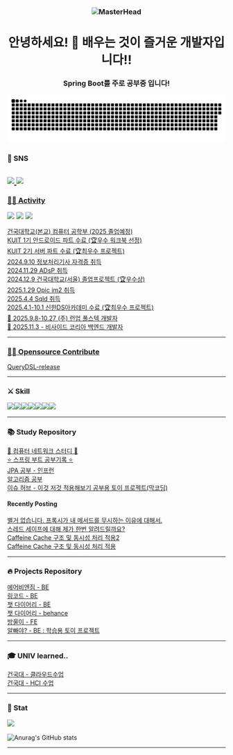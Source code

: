 <h3 align="center">

<img src="https://github.com/onamfc/onamfc/raw/main/img/get-wild.gif" alt="MasterHead" height="370" width="70%">  

</h3> 

<h1 align="center">안녕하세요! 🙌 배우는 것이 즐거운 개발자입니다!!  
  
<h3 align="center"> Spring Boot를 주로 공부중 입니다! </h3>  

<a href="https://github.com/Mouon">
    <img src="contributions.svg" />
</a>  




### 🤝 SNS
<a href="https://moon-kotlin.tistory.com/" target="_blank"><img src="https://img.shields.io/badge/Tistory-000000?style=flat-square&logo=Tistory&logoColor=white"/></a><a href="mailto:ahemsapsldk@gmail.com" target="_blank">
<img src="https://img.shields.io/badge/Gmail-EA4335.svg?style=flat-square&logo=Gmail&logoColor=white"/>  
------------------------

### 🏋🏻 Activity

<p style="display: flex; align-items: center; margin: 0;">
    <img height="20" 
         src="https://i.namu.wiki/i/E4gAwg65fMroWtXG5POYiwcGseYpmfhrm9fYxCzSqXThXDMEG9yZAjkkq8_bQEkrIjAQZrQSObatdE-eDp86xQ.svg" 
         style="margin-right: 5px;">
        <img height="20" 
         src="https://avatars.githubusercontent.com/u/140745540?s=200&v=4" 
         style="margin-right: 5px;">
        <img height="20" 
         src="https://avatars.githubusercontent.com/u/140745540?s=200&v=4" 
         style="margin-right: 5px;">
</p>  

건국대학교(본교) 컴퓨터 공학부 (2025 졸업예정)  
KUIT 1기 안드로이드 파트 수료 (🏆우수 워크북 선정)       
KUIT 2기 서버 파트 수료 (🏆최우수 프로젝트)  
2024.9.10 정보처리기사 자격증 취득  
2024.11.29 ADsP 취득  
2024.12.9 건국대학교(서울) 졸업프로젝트 (🏆우수상)   
2025.1.29 Opic im2 취득  
2025.4.4 Sqld 취득  
2025.4.1-10.1 신한DS아카데미 수료 (🏆최우수 프로젝트)   
🏢 2025.9.8-10.27 (주) 런업 풀스텍 개발자    
🏢 2025.11.3 -  비사이드 코리아 백엔드 개발자 

------------------------  


### 🏋🏻 Opensource Contribute 

[QueryDSL-release](https://github.com/OpenFeign/querydsl/releases/tag/6.8)  

------------------------  

### ⚔️ Skill 
<img src="https://img.shields.io/badge/java-007396?style=for-the-badge&logo=java&logoColor=white"><img src="https://img.shields.io/badge/Kotlin-7F52FF?style=for-the-badge&logo=Kotlin&logoColor=white"><img src="https://img.shields.io/badge/spring-6DB33F?style=for-the-badge&logo=spring&logoColor=white"/><img src="https://img.shields.io/badge/SpringBoot-6DB33F?style=for-the-badge&logo=Spring&logoColor=white"/><img src="https://img.shields.io/badge/Hibernate-59666C?style=for-the-badge&logo=Hibernate&logoColor=white"><img src="https://img.shields.io/badge/mysql-4479A1?style=for-the-badge&logo=mysql&logoColor=white"/><img src="https://img.shields.io/badge/aws-232F3E?style=for-the-badge&logo=amazonaws&logoColor=white"/>


------------------------

### 📚 Study Repository
[📡 컴퓨터 네트워크 스터디 📡](https://github.com/Mouon/Computer-Networking_A-Top-Down-Approach-7th)  
[⭐️ 스프링 부트 공부기록 ⭐️](https://github.com/Mouon/Mouon-SpringBoot-STUDY)  
[JPA 공부 - 인프런 ](https://github.com/Mouon/SpringJPAStudy)  
[알고리즘 공부 ](https://github.com/Mouon/Beakjune2024/tree/master)  
[이슈 허브 - 이것 저것 적용해보기 공부용 토이 프로젝트(막코딩)](https://github.com/Mouon/issuehub)   


#### Recently Posting  
[별거 없습니다. 프록시가 내 메서드를 무시하는 이유에 대해서.](https://github.com/Mouon/Mouon-SpringBoot-STUDY/blob/master/whyProxyIgnore/README.md)  
[스레드 세이프에 대해 제가 한번 알려드릴까요?](https://github.com/Mouon/Mouon-SpringBoot-STUDY/tree/master/threadSafe)  
[Caffeine Cache 구조 및 동시성 처리 적용2](https://github.com/Mouon/Mouon-SpringBoot-STUDY/blob/master/concurrency/README.md)  
[Caffeine Cache 구조 및 동시성 처리 적용](https://github.com/Mouon/Mouon-SpringBoot-STUDY/blob/master/study/CaffeineCache.md)  


------------------------

### 🔥 Projects Repository 
[에어비엔짐 - BE](https://github.com/shinhanDsActeam/AirBnG)    
[링코드 - BE](https://github.com/Linkode2024)    
[챗 다이어리 - BE](https://github.com/Chat-Diary/BE)  
[챗 다이어리 - behance](https://www.behance.net/gallery/192482813/-ChatDiary)  
[방울이 - FE](https://github.com/Mouon/bangwool-frontend-android)  
[알빠야? - BE : 학습용 토이 프로젝트](https://github.com/albbayaa/ilil_Alba_project)  

------------------------
### 🎓 UNIV learned..
[건국대 - 클라우드수업](https://github.com/everyCulture/everyoneCulture)  
[건국대 - HCI 수업](https://github.com/NoNextYear/Android)

------------------------

### 🚀 Stat   


<img src="https://github-readme-stats.vercel.app/api/top-langs/?username=Mouon&layout=compact&theme=dark"/>

![Anurag's GitHub stats](https://github-readme-stats.vercel.app/api?username=Mouon&hide=contribs,prs&show_icons=true&theme=테마)  

------------------------






